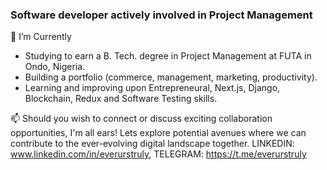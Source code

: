### Software developer actively involved in Project Management

🔭 I’m Currently
- Studying to earn a B. Tech. degree in Project Management at FUTA in Ondo, Nigeria.
- Building a portfolio (commerce, management, marketing, productivity).
- Learning and improving upon Entrepreneural, Next.js, Django, Blockchain, Redux and Software Testing skills.

📫 Should you wish to connect or discuss exciting collaboration opportunities, I'm all ears! Lets explore potential avenues where we can contribute to the ever-evolving digital landscape together. LINKEDIN: www.linkedin.com/in/everurstruly, TELEGRAM: https://t.me/everurstruly 

<!-- 🎭 Fun facts
-->
